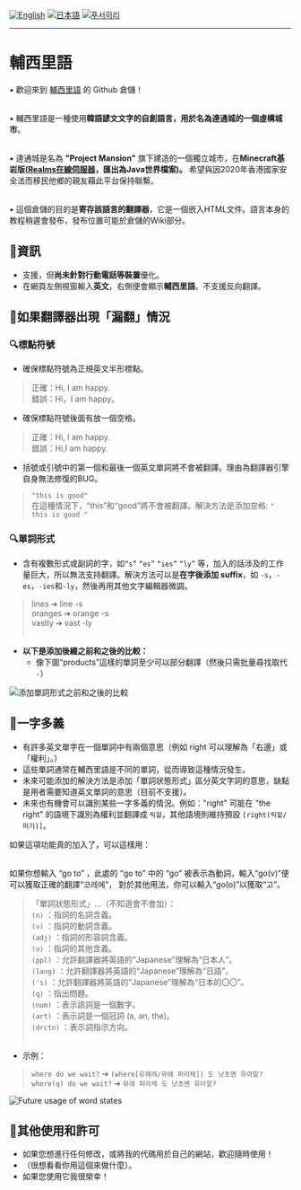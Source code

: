 [![English](https://img.shields.io/badge/Language-English-blue.svg)](https://github.com/ryaeung/fushili/blob/main/README.md)
[![日本語](https://img.shields.io/badge/言語-日本語-yellow.svg)](https://github.com/ryaeung/fushili/blob/main/README.jp.md)
[![푸서히리](https://img.shields.io/badge/구넷노-푸서히리-brightgreen.svg)](https://github.com/ryaeung/fushili/blob/main/README.fs.md)

---

# 輔西里語

▪️ 歡迎來到 [輔西里語](https://project-mansion.fandom.com/zh-hk/wiki/%E8%BC%94%E8%A5%BF%E9%87%8C%E8%AA%9E) 的 Github 倉儲！<br><br>

▪️ 輔西里語是一種使用**韓語諺文文字的自創語言，用於名為達通城的一個虛構城市**。<br><br>

▪️ 達通城是名為 **"Project Mansion"** 旗下建造的一個獨立城市，在**Minecraft基岩版([Realms在線伺服器](https://realms.gg/J5gUEa62Yss)，匯出為Java世界檔案)。** 希望與因2020年香港國家安全法而移民他鄉的親友藉此平台保持聯繫。 <br><br>

▪️ 這個倉儲的目的是**寄存該語言的翻譯器**，它是一個嵌入HTML文件。語言本身的教程稍遲會發布，發布位置可能於倉儲的Wiki部分。

## 🌸資訊
- 支援，但**尚未針對行動電話等裝置**優化。<br>
- 在網頁左側視窗輸入**英文**，右側便會顯示**輔西里語**。不支援反向翻譯。

## 🌸如果翻譯器出現「漏翻」情況
### 🔍標點符號
- 確保標點符號為正規英文半形標點。<br>
> 正確：Hi, I am happy.<br>
> 錯誤：Hi，I am happy。<br>

- 確保標點符號後面有放一個空格。<br>
> 正確：Hi, I am happy.<br>
> 錯誤：Hi,I am happy.<br>

- 括號或引號中的第一個和最後一個英文單詞將不會被翻譯。理由為翻譯器引擎自身無法修復的BUG。
> `"this is good"`<br>
> 在這種情況下，“this”和“good”將不會被翻譯。解決方法是添加空格: `" this is good "`

### 🔍單詞形式
- 含有複數形式或副詞的字，如`“s”` `“es”` `“ies”` `“ly”` 等，加入的話涉及的工作量巨大，所以無法支持翻譯。解決方法可以是**在字後添加 suffix**，如 `-s`，`-es`，`-ies`和`-ly`，然後再用其他文字編輯器微調。<br>
> lines ➔ line -s <br> 
> oranges ➔ orange -s <br>
> vastly ➔ vast -ly <br><br>

- **以下是添加後綴之前和之後的比較：**<br>
  - 像下圖“products”這樣的單詞至少可以部分翻譯（然後只需批量尋找取代` -`）
  
![添加單詞形式之前和之後的比較](https://cdn.discordapp.com/attachments/1102284286880645165/1110140409163808858/2023-05-22_5.41.33.png)

## 🌸一字多義
- 有許多英文單字在一個單詞中有兩個意思（例如 right 可以理解為「右邊」或「權利」。）
- 這些單詞通常在輔西里語是不同的單詞，從而導致這種情況發生。
- 未來可能添加的解決方法是添加「單詞狀態形式」區分英文字詞的意思，缺點是用者需要知道英文單詞的意思（目前不支援）。<br>
- 未來也有機會可以識別某些一字多義的情況。例如："right" 可能在 "the right" 的語境下識別為權利並翻譯成 `릭헡`，其他語境則維持預設 `[right(릭헡/미기)]`。

如果這項功能真的加入了，可以這樣用：<br><br>

如果你想輸入 “go to” ，此處的 “go to” 中的 “go” 被表示為動詞，輸入“go(v)”便可以獲取正確的翻譯“코레에”，
對於其他用法，你可以輸入“go(o)”以獲取“고”。

> 「單詞狀態形式」...（不知道會不會加）：<br>
> `(n)` ：指詞的名詞含義。<br>
> `(v)` ：指詞的動詞含義。<br>
> `(adj)` ：指詞的形容詞含義。<br>
> `(o)` ：指詞的其他含義。<br>
> `(ppl)` ：允許翻譯器將英語的“Japanese”理解為“日本人”。<br>
> `(lang)` ：允許翻譯器將英語的“Japanese”理解為“日語”。<br>
> `('s)` ：允許翻譯器將英語的“Japanese”理解為“日本的〇〇”。<br>
> `(q)` ：指出問題。<br>
> `(num)` ：表示該詞是一個數字。<br>
> `(art)` ：表示詞是一個冠詞 (a, an, the)。<br>
> `(drctn)` ：表示詞指示方向。<br><br>

- 示例：
> `where do we wait?` ➔ `(where[유헤레/뮤에 퍼라체]) 도 낫초멘 유아잍?`<br>
> `where(q) do we wait?` ➔ `뮤에 퍼라체 도 낫초멘 유아잍?`

![Future usage of word states](https://cdn.discordapp.com/attachments/1102284286880645165/1110159045433774100/2023-05-22_6.55.36.png)

## 🌸其他使用和許可
- 如果您想進行任何修改，或將我的代碼用於自己的網站，歡迎隨時使用！<br>
- （很想看看你用這個來做什麼）。<br>
- 如果您使用它我很榮幸！
